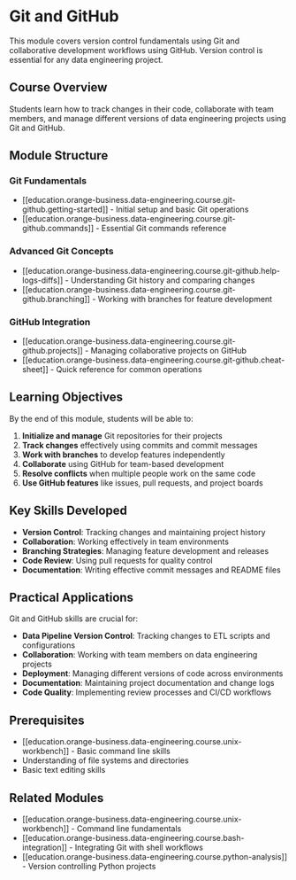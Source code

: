 # Git and GitHub

This module covers version control fundamentals using Git and collaborative development workflows using GitHub. Version control is essential for any data engineering project.

## Course Overview

Students learn how to track changes in their code, collaborate with team members, and manage different versions of data engineering projects using Git and GitHub.

## Module Structure

### Git Fundamentals

- [[education.orange-business.data-engineering.course.git-github.getting-started]] - Initial setup and basic Git operations
- [[education.orange-business.data-engineering.course.git-github.commands]] - Essential Git commands reference

### Advanced Git Concepts

- [[education.orange-business.data-engineering.course.git-github.help-logs-diffs]] - Understanding Git history and comparing changes
- [[education.orange-business.data-engineering.course.git-github.branching]] - Working with branches for feature development

### GitHub Integration

- [[education.orange-business.data-engineering.course.git-github.projects]] - Managing collaborative projects on GitHub
- [[education.orange-business.data-engineering.course.git-github.cheat-sheet]] - Quick reference for common operations

## Learning Objectives

By the end of this module, students will be able to:

1. **Initialize and manage** Git repositories for their projects
2. **Track changes** effectively using commits and commit messages
3. **Work with branches** to develop features independently
4. **Collaborate** using GitHub for team-based development
5. **Resolve conflicts** when multiple people work on the same code
6. **Use GitHub features** like issues, pull requests, and project boards

## Key Skills Developed

- **Version Control**: Tracking changes and maintaining project history
- **Collaboration**: Working effectively in team environments
- **Branching Strategies**: Managing feature development and releases
- **Code Review**: Using pull requests for quality control
- **Documentation**: Writing effective commit messages and README files

## Practical Applications

Git and GitHub skills are crucial for:

- **Data Pipeline Version Control**: Tracking changes to ETL scripts and configurations
- **Collaboration**: Working with team members on data engineering projects
- **Deployment**: Managing different versions of code across environments
- **Documentation**: Maintaining project documentation and change logs
- **Code Quality**: Implementing review processes and CI/CD workflows

## Prerequisites

- [[education.orange-business.data-engineering.course.unix-workbench]] - Basic command line skills
- Understanding of file systems and directories
- Basic text editing skills

## Related Modules

- [[education.orange-business.data-engineering.course.unix-workbench]] - Command line fundamentals
- [[education.orange-business.data-engineering.course.bash-integration]] - Integrating Git with shell workflows
- [[education.orange-business.data-engineering.course.python-analysis]] - Version controlling Python projects